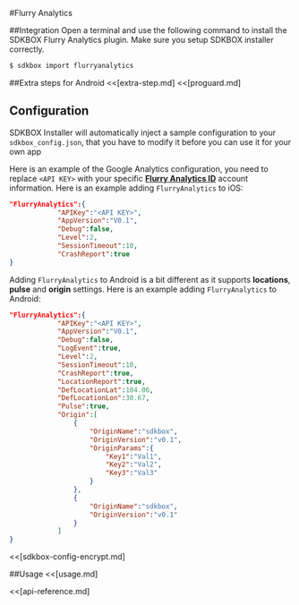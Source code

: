 <!--
Include Base: /Users/niteluo/Projects/store/doc/en/src/flurryanalytics/v3-cpp
-->

#Flurry Analytics

##Integration
Open a terminal and use the following command to install the SDKBOX Flurry Analytics plugin. Make sure you setup SDKBOX installer correctly.
```bash
$ sdkbox import flurryanalytics
```

##Extra steps for Android
<<[extra-step.md]
<<[proguard.md]

## Configuration
SDKBOX Installer will automatically inject a sample configuration to your `sdkbox_config.json`, that you have to modify it before you can use it for your own app

Here is an example of the Google Analytics configuration, you need to replace `<API KEY>`  with your specific [__Flurry Analytics ID__](http://www.flurry.com/solutions/analytics) account information.
Here is an example adding `FlurryAnalytics` to iOS:
```json
"FlurryAnalytics":{
            "APIKey":"<API KEY>",
            "AppVersion":"V0.1",
            "Debug":false,
            "Level":2,
            "SessionTimeout":10,
            "CrashReport":true
}
```

Adding `FlurryAnalytics` to Android is a bit different as it supports __locations__, __pulse__ and __origin__ settings. Here is an example adding `FlurryAnalytics` to Android:
```json
"FlurryAnalytics":{
            "APIKey":"<API KEY>",
            "AppVersion":"V0.1",
            "Debug":false,
            "LogEvent":true,
            "Level":2,
            "SessionTimeout":10,
            "CrashReport":true,
            "LocationReport":true,
            "DefLocationLat":104.06,
            "DefLocationLon":30.67,
            "Pulse":true,
            "Origin":[
                {
                    "OriginName":"sdkbox",
                    "OriginVersion":"v0.1",
                    "OriginParams":{
                        "Key1":"Val1",
                        "Key2":"Val2",
                        "Key3":"Val3"
                    }
                },
                {
                    "OriginName":"sdkbox",
                    "OriginVersion":"v0.1"
                }
            ]
}
```

<<[sdkbox-config-encrypt.md]

##Usage
<<[usage.md]

<<[api-reference.md]
